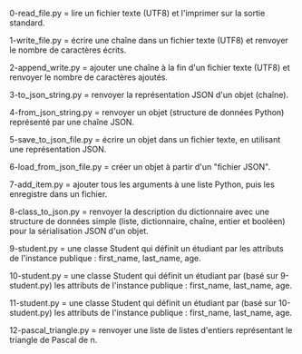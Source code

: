 0-read_file.py = lire un fichier texte (UTF8) et l'imprimer sur la sortie standard.

1-write_file.py = écrire une chaîne dans un fichier texte (UTF8) et renvoyer le nombre de caractères écrits.

2-append_write.py = ajouter une chaîne à la fin d'un fichier texte (UTF8) et renvoyer le nombre de caractères ajoutés.

3-to_json_string.py = renvoyer la représentation JSON d'un objet (chaîne).

4-from_json_string.py = renvoyer un objet (structure de données Python) représenté par une chaîne JSON.

5-save_to_json_file.py = écrire un objet dans un fichier texte, en utilisant une représentation JSON.

6-load_from_json_file.py = créer un objet à partir d'un "fichier JSON".

7-add_item.py = ajouter tous les arguments à une liste Python, puis les enregistre dans un fichier.

8-class_to_json.py = renvoyer la description du dictionnaire avec une structure de données simple (liste, dictionnaire, chaîne, entier et booléen) pour la sérialisation JSON d'un objet.

9-student.py = une classe Student qui définit un étudiant par les attributs de l'instance publique : first_name, last_name, age.

10-student.py = une classe Student qui définit un étudiant par (basé sur 9-student.py) les attributs de l'instance publique : first_name, last_name, age.

11-student.py = une classe Student qui définit un étudiant par (basé sur 10-student.py) les attributs de l'instance publique : first_name, last_name, age.

12-pascal_triangle.py = renvoyer une liste de listes d'entiers représentant le triangle de Pascal de n.